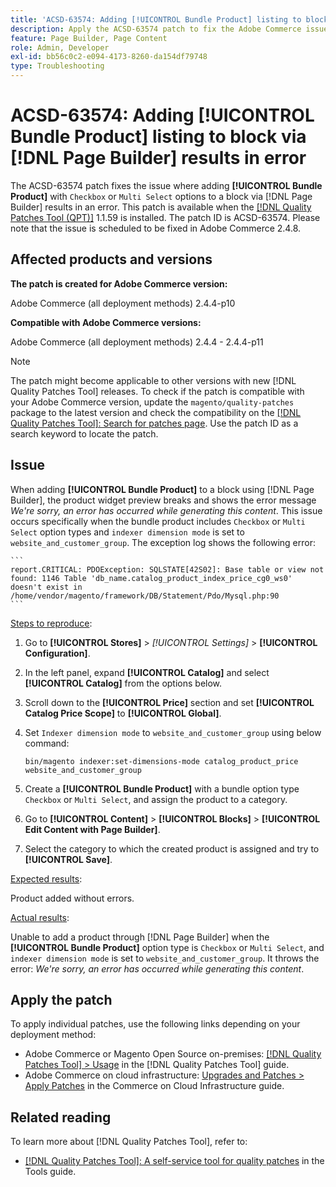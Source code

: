```yaml
---
title: 'ACSD-63574: Adding [!UICONTROL Bundle Product] listing to block via [!DNL Page Builder] results in error'
description: Apply the ACSD-63574 patch to fix the Adobe Commerce issue where adding **[!UICONTROL Bundle Product]** with `Checkbox` or `Multi Select` options to a block via [!DNL Page Builder] results in an error.
feature: Page Builder, Page Content
role: Admin, Developer
exl-id: bb56c0c2-e094-4173-8260-da154df79748
type: Troubleshooting
---
```

# ACSD-63574: Adding [!UICONTROL Bundle Product] listing to block via [!DNL Page Builder] results in error

The ACSD-63574 patch fixes the issue where adding **[!UICONTROL Bundle Product]** with `Checkbox` or `Multi Select` options to a block via [!DNL Page Builder] results in an error. This patch is available when the [[!DNL Quality Patches Tool (QPT)]](/help/tools/quality-patches-tool/quality-patches-tool-to-self-serve-quality-patches.md) 1.1.59 is installed. The patch ID is ACSD-63574. Please note that the issue is scheduled to be fixed in Adobe Commerce 2.4.8.

## Affected products and versions

**The patch is created for Adobe Commerce version:**

Adobe Commerce (all deployment methods)  2.4.4-p10

**Compatible with Adobe Commerce versions:**

Adobe Commerce (all deployment methods) 2.4.4 - 2.4.4-p11

>[!NOTE]
>
>The patch might become applicable to other versions with new [!DNL Quality Patches Tool] releases. To check if the patch is compatible with your Adobe Commerce version, update the `magento/quality-patches` package to the latest version and check the compatibility on the [[!DNL Quality Patches Tool]: Search for patches page](https://experienceleague.adobe.com/tools/commerce-quality-patches/index.html). Use the patch ID as a search keyword to locate the patch.

## Issue

When adding **[!UICONTROL Bundle Product]** to a block using [!DNL Page Builder], the product widget preview breaks and shows the error message *We're sorry, an error has occurred while generating this content*. This issue occurs specifically when the bundle product includes `Checkbox` or `Multi Select` option types and `indexer dimension mode` is set to `website_and_customer_group`. The exception log shows the following error:

    ```
    report.CRITICAL: PDOException: SQLSTATE[42S02]: Base table or view not found: 1146 Table 'db_name.catalog_product_index_price_cg0_ws0' doesn't exist in /home/vendor/magento/framework/DB/Statement/Pdo/Mysql.php:90
    ```

<u>Steps to reproduce</u>:

1. Go to **[!UICONTROL Stores]** > *[!UICONTROL Settings]* > **[!UICONTROL Configuration]**.
1. In the left panel, expand **[!UICONTROL Catalog]** and select **[!UICONTROL Catalog]** from the options below.
1. Scroll down to the **[!UICONTROL Price]** section and set **[!UICONTROL Catalog Price Scope]** to **[!UICONTROL Global]**.
1. Set `Indexer dimension mode` to `website_and_customer_group` using below command:

    `bin/magento indexer:set-dimensions-mode catalog_product_price website_and_customer_group`

1. Create a **[!UICONTROL Bundle Product]** with a bundle option type `Checkbox` or `Multi Select`, and assign the product to a category.
1. Go to **[!UICONTROL Content]** > **[!UICONTROL Blocks]** > **[!UICONTROL Edit Content with Page Builder]**.
1. Select the category to which the created product is assigned and try to **[!UICONTROL Save]**.

<u>Expected results</u>:

Product added without errors.

<u>Actual results</u>:

Unable to add a product through [!DNL Page Builder] when the **[!UICONTROL Bundle Product]** option type is `Checkbox` or `Multi Select`, and `indexer dimension mode` is set to  `website_and_customer_group`. It throws the error: *We're sorry, an error has occurred while generating this content*.


## Apply the patch

To apply individual patches, use the following links depending on your deployment method:

* Adobe Commerce or Magento Open Source on-premises: [[!DNL Quality Patches Tool] > Usage](/help/tools/quality-patches-tool/usage.md) in the [!DNL Quality Patches Tool] guide.
* Adobe Commerce on cloud infrastructure: [Upgrades and Patches > Apply Patches](https://experienceleague.adobe.com/docs/commerce-cloud-service/user-guide/develop/upgrade/apply-patches.html) in the Commerce on Cloud Infrastructure guide.


## Related reading

To learn more about [!DNL Quality Patches Tool], refer to:

* [[!DNL Quality Patches Tool]: A self-service tool for quality patches](/help/tools/quality-patches-tool/quality-patches-tool-to-self-serve-quality-patches.md) in the Tools guide.

